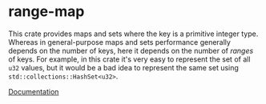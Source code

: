 range-map
=========

This crate provides maps and sets where the key is a primitive integer type.
Whereas in general-purpose maps and sets performance generally depends on the
number of keys, here it depends on the number of *ranges* of keys. For example,
in this crate it's very easy to represent the set of all `u32` values, but it
would be a bad idea to represent the same set using
`std::collections::HashSet<u32>`.

[Documentation](http://jneem.github.io/range-map/range_map/index.html)

